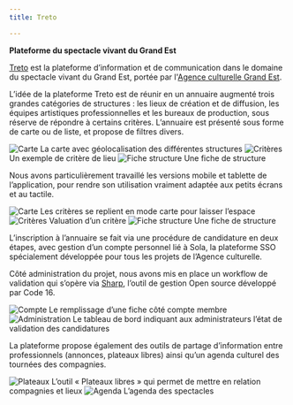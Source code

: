 ```yaml
---
title: Treto

---
```


**Plateforme du spectacle vivant du Grand Est**

[Treto](https://treto.fr/) est la plateforme d’information et de communication dans le domaine du spectacle vivant du Grand Est, portée par l'[Agence culturelle Grand Est](https://culturegrandest.fr/).

L’idée de la plateforme Treto est de réunir en un annuaire augmenté trois grandes catégories de structures : les lieux de création et de diffusion, les équipes artistiques professionnelles et les bureaux de production, sous réserve de répondre à certains critères. L’annuaire est présenté sous forme de carte ou de liste, et propose de filtres divers.

![Carte](/assets/img/projects/treto/map2.png)
La carte avec géolocalisation des différentes structures
![Critères](/assets/img/projects/treto/criteria2.png)
Un exemple de critère de lieu
![Fiche structure](/assets/img/projects/treto/show.png)
Une fiche de structure

Nous avons particulièrement travaillé les versions mobile et tablette de l’application, pour rendre son utilisation vraiment adaptée aux petits écrans et au tactile.

<div markdown="1" style="--image-size: 25rem">

![Carte](/assets/img/projects/treto/xs/map2.png)
Les critères se replient en mode carte pour laisser l’espace
![Critères](/assets/img/projects/treto/xs/criteria.png)
Valuation d’un critère
![Fiche structure](/assets/img/projects/treto/xs/show.png)
Une fiche de structure

</div>

L’inscription à l’annuaire se fait via une procédure de candidature en deux étapes, avec gestion d’un compte personnel lié à Sola, la plateforme SSO spécialement développée pour tous les projets de l’Agence culturelle.

Côté administration du projet, nous avons mis en place un workflow de validation qui s’opère via [Sharp](https://sharp.code16.fr), l’outil de gestion Open source développé par Code 16.

![Compte](/assets/img/projects/treto/account.png)
Le remplissage d’une fiche côté compte membre
![Administration](/assets/img/projects/treto/sharp2.png)
Le tableau de bord indiquant aux administrateurs l’état de validation des candidatures

La plateforme propose également des outils de partage d’information entre professionnels (annonces, plateaux libres) ainsi qu’un agenda culturel des tournées des compagnies.

![Plateaux](/assets/img/projects/treto/stages.png)
L’outil « Plateaux libres » qui permet de mettre en relation compagnies et lieux
![Agenda](/assets/img/projects/treto/schedule.png)
L’agenda des spectacles
